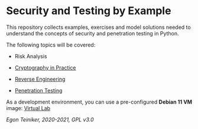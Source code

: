 # Security and Testing by Example

This repository collects examples, exercises and model solutions needed to understand 
the concepts of security and penetration testing in Python. 

The following topics will be covered:

* Risk Analysis

* [Cryptography in Practice](https://github.com/teiniker/teiniker-lectures-securitytesting/tree/main/cryptography)

* [Reverse Engineering](https://github.com/teiniker/teiniker-lectures-securitytesting/tree/main/reverse-engineering)
 
* [Penetration Testing](https://github.com/teiniker/teiniker-lectures-securitytesting/tree/main/penetration-testing)


As a development environment, you can use a pre-configured **Debian 11 VM** image:
[Virtual Lab](https://drive.google.com/drive/folders/1AzsF4Mvh1HJ8k6OW5W5hQ5CF0HdqA51l)

*Egon Teiniker, 2020-2021, GPL v3.0*
 

